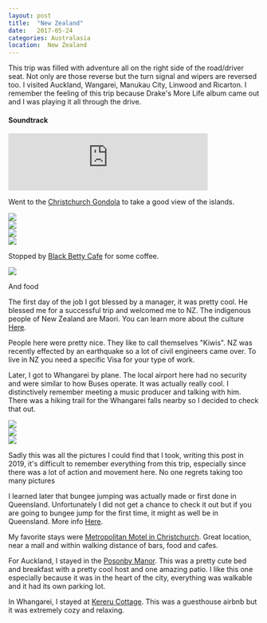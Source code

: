 ```yaml
---
layout: post
title:  "New Zealand"
date:   2017-05-24
categories: Australasia
location:  New Zealand
---
```

This trip was filled with adventure all on the right side of the road/driver seat. Not only are those reverse but the turn signal and wipers are reversed too. I visited Auckland, Wangarei, Manukau City, Linwood and Ricarton. I remember the feeling of this trip because Drake's More Life album came out and I was playing it all through the drive.

<div class="center">
<h4>Soundtrack</h4>
<iframe width="400" height="115" src="https://www.youtube.com/embed/COz9lDCFHjw" frameborder="0" allow="accelerometer; autoplay; encrypted-media; gyroscope; picture-in-picture" allowfullscreen></iframe>
</div>

Went to the <a href="https://www.christchurchattractions.nz/christchurch_gondola/">Christchurch Gondola</a> to take a good view of the islands.


<div class="post-image">
<img src="https://lh3.googleusercontent.com/q-vSsYfwl6I44MxEs9t4n9oHg4sMykHY3VBLZRC6-mvRwWWAhk_KiDfUasqHMZTNBp6I49XXrZR73uYkbBo5SK7DrbNJMeI7BjgBkrAueyRiUSifp-lrzYHjgk5wJBcry32xGK02cHpfzNU2J0GOJK08gnYb-OMOmKZiFM48s4JqXSI0Uxv2vhysOaMUhJpX1A_flajQaYGgEh8JEwmjNMOlT_-J5IAsM8CyWPhlk8t4NjXOQrDhfFUdFUW9TxmohnGKCGx3LLkIzpVB9QIoLM20CRwowKdiXSK4QTrUM20N_MO1tgyg_5Pk0Z282vGqVtufp6cOnHY-TOG3mpOm3mWFKO6gBqKXeyUzKW6KEIBfwYi08AmYnDdyFkdnxdKZJ1wxg4-bBEC8bROFq4eH62XVnSM2qipdeZrHikvUMMuKuwBBaSP43evOxzFkfFh_DC6NKDyD6akwW1jcw5sV-GP5iOW6ptOoZQPls8hAoxTvTyNygevTERw7cJfbT0QtSKdMLVBkhQHNKbLTureM26Uox0L2SLE7dRZmg2LXDr0fhJy0CBJ0cjh-Z2xxaKbEkfKP9W56u95VQADy-lAFCv3f6nCzPqlM3NRHYMfC25gR7lV4tSBORO5FN5WgwESIAwCPSD_ke6ODGrdBcLtaiY7CRQLfG_W-7GMNIgcWN4eAYVlPnRq8hiW_jxSkIiGidjb7Eg9nIAFX5d0q-fg=w1453-h1091-no"/>

</div>


<div class="post-image">
<img src="https://lh3.googleusercontent.com/s7cXo9ffEd59rLae860Uz4uQ-BfFgAk_BWhcUfW5zgKCTI2KdgYzklGaAxQbjCfnowvOCOgWM_0Hmj4OCAZM91AR-wLS2-VOrI_jdnGfqo7Niq-KXKBe1gK0ShdEjXq8i3Czej4-pDjDuth2tPtQzPXbFhLN-duUiHzwUlZMwmCveno3bPuNHiqiKVXXJKaePbJMJbGHsday6bHieeJ82_l-YoZnYa8W3FbTHB1sdfWSeZTDLC32xBdT9Buft3B4rOHvbnmmLBM6lA6oWYv7JLB4Hi3xXipRwXrMFLmFIXKDcuSppKb4AvCMLmbeX4Tmj0eq8D31Woh01YnCQKWLFkv-ZkUbE8Y_FnvpGUrJ7ikB_YQJa7-PAUL6Cyv9e4ngwqUilujXel_fXHdOIOK3W1iwE-pQzN0DOsIA5O9DDkSyHpEEwyD31tr8MfBZPskHL0OBbG096RTsm9bZXB41HHqJ5xXQcmBHd3Ka5xbPQJVO_GfcXN9v8KZYvKKL2N1RnArXte01MW1xWt6AttsOXbnRKKfqDpbzIFELuDuCM97iBptTiey9Oie5ujvld9BNBdFM3g1B-WEjYI7ikxb1ebKEVR3rMRXWeXW3aZNZow3QwhVKEz3YyU9Cny3CI-Ov8cq9ewMjxIjNN8JV14ztoQn1GiH7QFRDJKXOJlp_PLu-3vgdfSCMdicpTYaxeprsFs4BBd3qnUr98jDNt-c=w1453-h1091-no"/>

</div>


<div class="post-image">
<img src="
https://lh3.googleusercontent.com/X18pf5iPCIMGKtZA-jdNKjCCvCElir0tS7ELfyhraDDHMLmh8BRkCcNZqSzK08M00WRCWHIiGmzmNxJVhgKMOQPenh8feID7nyEOL5gtyjS7pYijPT98smFb3zXs-XDCTYzIraJm-YafKFLu_9gV6jkL9WMXSJOUYyE4uWHUlfbqkV3X9SOPs4eFvejbONyAoZhRsWnpvgrQkM5EJKuc7wdbQnlXf87ZET88Ah6vPJMb7hkINbyj_-Y2cCE7Ur3YT5Q21O993msGPD8zQCR-dtJPRilzCQ6DS0gg2jFGY70udA28kYHjf939AWRQsRSTMyyakKAIJcPalFyQ_7u4qcGR_8hE7O8txU2v2W8JlqxDpHr4LIF-h0pnegof5VqmISGtdphGLHzztPnXOCDlsuUi-z0sK6ThvmAr9Tj8DVzGED3GqB7dmP8dSTrh4Q8GXU3rPSdagw-Ke9JUJJH4RkS0-3DfKos-Y8BQNfUqmCUFLRWPqObY82kubNmFy-MZF-gdbblteW_JTJmO7Tl1sbZabSiub0s4w0YxTTWomanaOceQoveBu9n6j8V9PSQGM1RP7eEqoas9G6zI9rB2dShJR_2nA0U9CMw9Tx33eL8deni1E24b2jD9wdGItdVRyHwXDrSQfQXFjsWMwJu8r9lOFtd7OqGv69VKQCXaso8_qrgzZuu8Es-Sp6HqJc3RZIhbMtnMYTsxEXuV0H0=w1453-h1091-no"/>
</div>




<div class="post-image">
<img src="https://lh3.googleusercontent.com/jIicxzyD-vZqnDZmvYNMkXq0nMu8DJbJm9wXzEsoFrPVGfUQLacnn0wTW7l5tQzN8WEQKcm40_XqWUXPSbk_wJNGkZcCwdUwPFs__nNH3BkQ_KrejBDKwqy7lETw3mAjM1z53flPEWG21gK1JZ3r0KmE4grZ9hRpsJ_b096JjCtiTc_1Tgt0kA_BCvLQscOALJWXQB7Dpf4FZ4QRyTQb_itQtvhnQylKHN0yX-u8iAhPmcH9Nklp9ZV1-gxVd2WqxY9rSf5hb0x8zObEQbueyDGRxOs7xRE5cCWqiTxji-_m_QG4obYn2F-tv5vWJKX0bRKRczuBJ5-W584SAWIQ9urojdDX3zxJ46GrGfLxkkiRB9nkYMsKrSNrLJpstZJRy0E8YmYfI7sPH0OuLet8ZhYluHSJx8X591QYYOScl31HsYuAk2YIt3jtbtC_NVf0l0l2DC1jhuuSWGRMZXPmq96qM87I4_aogbLvwfB_9bwdDntytwv6XEvir99xOhVEL7Pxdqhi5VS2lpKDTTInOgiMOUmLHOr2_yX5V14WzPIlSxjSg7Bz-sWogJJmhY3HwkRx9xoWy-n5YlqT7KgxROHCyzuQHx43GWCUCKX2Q-8tSYdBDp-yyYrOW54gVEKVem1bADr7WrVS48HbDSPIF2XrxgGuQqpzGLD9h-uJ7H_GAxgAr2K4X07jm4CQeawNnnmZR8MeJ3SFmZy2-Io=w1453-h1091-no"/>
<p class="post-image-caption">
Stopped by <a href="https://www.tripadvisor.com/Restaurant_Review-g255118-d2625507-Reviews-Black_Betty_Cafe-Christchurch_Canterbury_Region_South_Island.html">Black Betty Cafe</a> for some coffee.
  </p>
</div>

<div class="post-image">
<img src="https://lh3.googleusercontent.com/H6av7Ug-WN2me0yF9ExPZgQuH7Jrc92du6n7BGf1_uLtFc4LwJXeBE-pdGvomG4qdJ0ylkgvNRh1yvPmBgj07hhQWBz4Gf0Yrny29h7QvA9LQ5hL5yhtQsCARKkJ6-vmwNRMFK2JbOodXLM7cmLl-jLW5n8N6mtGQNoibl3mROt7324N48SmLSP2WTovULkFXxFgoSlo56JZRoqfb0t_Z-8paXb09VfGiUdJvQSpzagV78oiQELAXv3aEe1q3B6es9vQT5Nw_2dgAL-a36u3Z9kThKXiaV7N5oocbzB7ZFQWK5uKL3Sphb4DnVEzX6MDjb_HskDnl2uRl25Kbrv6clqIjHoxOlsRk3AaWn4d4Mrl2Lc-nPknb2ex9ATu88YYUavmra2H33fRV8hQ4xJLyHUOIVqAns-M-Q6WgSUW8FeyylDi4bWTqZI5ivgCmfV5cgzfQ3NpkBomW8YvkC-i2Cs-_w6Bg-yje9g71L17vVvUG_Nqha2YPBu7TDCXJaD5xSLciDMcjfkuN9lmzsDx0J6iB5V8vn8oT4Hl6yVy5S6eEZG2DhHzuHeUK1lg0b6n-rYyQet0STJM0bgO-eLN1qlTyHEDp0DSVl9KTk5YQ87oGWezZgcIGne91lWQdwMErkF6httoMmG3Ql2wWtZ8s7zneh5dMrACe0sHaTKPQofJkXGwUpvOyM0aP79znPNtuUFIc5wU1wirfVRrngM=w1453-h1091-no"/>
<p class="post-image-caption">
And food
  </p>
</div>


<p>The first day of the job I got blessed by a manager, it was pretty cool. He blessed me for a successful trip and welcomed me to NZ. The indigenous people of New Zealand are Maori. You can learn more about the culture <a href="https://www.newzealandnow.govt.nz/living-in-nz/settling-in/maori-culture">Here</a>. </p>

<p>People here were pretty nice. They like to call themselves "Kiwis". NZ was recently effected by an earthquake so a lot of civil engineers came over. To live in NZ you need a specific Visa for your type of work. </p>

<p>Later, I got to Whangarei by plane. The local airport here had no security and were similar to how Buses operate. It was actually really cool. I distinctively remember meeting a music producer and talking with him. There was a hiking trail for the Whangarei falls nearby so I decided to check that out.</p>

<div class="post-image">
<img src="https://lh3.googleusercontent.com/c1aebuAmjNumye0DkyrlaqQ3wwA8Fgi-1WaDy1eNPLZsS7s6lCdXtJeHbI-HoSlKUdpucE0vTwbYcjVqaq512ojryuDZ_GyI5GpqpoNhD1mcDMgcjH0OFyC6zKO7J8H6tEALHybLEt9pIMJcGuL69ZrTVclX_LQanKIXLkxZ7avXxtVOtP_6b6mUysm5JrFkRzeA-jV7PrFbfTvUMXH_9xoTsB8o1bVPNJqIA2EcmdbadSDlV_OBm1VZtiQLXmv-MRHG0WIDsJfzIE11C_Z7T0RQWa6ey9Vwk6RI3txRNDbMrq7YgqMqr65TdQDvxCVU690CFKfvryPmGwPiOjIFsMAoq7OPbZ9IfiICDsekREO4FBY_0dDaZHcP-0-_JFyXIvSfZPj182ghCUKQG7GvQm9f3jbxrBYXMCZGeRUD0RJhfOt1Epi0GWxBW5AMBeO15b0oH9O8kmnfDeFvgCZtvOX6CInRQBHTQzEpdMB_2WIuCHOmqohmA39o9-LyHje9f2ySvNG80aPHGSTF1nEuHEGZMdssZvpukR5U-XIcV0znrvjbIkGez8S23u8I4eJ2NMCH2c8oE-tdhFobEPNncBuqu1lbbu6ruB-3HwuOgNdoTNQRz3lzwMd1nXFlHLtABzl0DrTCeQ2wSQVkQWYAvMYBcg=w1878-h1410-no"/>
</div>

<div class="post-image">
<img src="https://lh3.googleusercontent.com/NHV-XCK3G17Tbek9b0XaO0RVLrIo7y_HvjOKD0S40_hTmwVACw4oKrwN2CPEjPUgmxy26qubvYyThcgFvD3SZXFSU2XT3XyWODmgMgtd-ok5uHHLm4WzuroAH8MNMvkmgAc8XgU7zF3GIwgXdc7RRs5-0GfNp8OlxU8I172iwzyMW3kBfNCmYaI31q-CJVSgTmFig19Rap6PRThm0Sw3xnJaZoWsUh7snt5h97cPz7yMemD76aC_k1MtqY7hkdAUlvtrQc02C7RIH6aYHtZAqgycLljKAx82BpOFs_Rxqrnr0QZx4TjgIoCTC4MNc63pV065Z-vBsuy23_U_Hxp50l-CzC3HHAvGtrtDwsvqI_g7Pq6kjUTWuhJ87NRHXXMqt2xebOcO1OoewdXXzSrIL73E49Cksvu9qfEeqtrdO_gc2oD9npFidSEpIxq6QqquFgzCaDGubrAwoAk8AiwOYthYEuiKjDP8VV9r3ZFcqY6F8dUlY9EHZbzmFzF9ncB8NaoKbPZAGX9pBFOSYkxE8JZ3xd1nMViZUM5X_kCkcumz_opeaL7yYhcpUMfZ_WrnTfXdqkAlFZB9PSkKvpg26hUz8HMCP2vlI--NazwIJh_7LnAJQ7VrPce-BK_smkoqYxPdUxBE-CFWHyyw87ZnaNUQWWBwXr9ZbGEf4lnYUQaMR0RamPvW5CPSQnQ0ukm1lMrQAHTAupfTLpDjaX4=w1878-h1410-no"/>
</div>


<div class="post-image">
<img src="https://lh3.googleusercontent.com/9ubj4cEN_cEUpkaaaosivgTMA0CqNNfvXK1c4TCGfBwCsZMQ-l5qHOgzK6FUj8qzH8Pj0xh5UmlOI-gkZEKop0WsGDqGjDvS9253EQt-N8A63rjVtQKUvG97BflpBsdtpOGqnX5fy_jH0J-taBinoNvUy4KhM7kiMdEamCAsfQmFZIDiLy7rosd2KFjUz0CkGrUBhg_ZfRtK2g8nbrisi_lqGqJ9ddAHdiCh5Y-lkvb6silmH5hGdfCVEqQ43DaagTUJXM7xKXT64RhiTbAVl5I844LExJF0mhearyNeI-wp0jmGYoczXRx-NMt2SLcqaadWJBqW1uYa8pAg14DqA1kQuUkBs4yRF-cVRK3vOBYzj6C3m7Ql0HsTL4TQgRcg4tiMwZ3B9pVrO_khRM5IE0SKvKPjZIbCeNUJRdn7AoZ5kWSk0gl3n7RDbjNcAh_x4Je-6E-PujZZ5M5QWf3BWSvEpX-o74P8ICtYhlqGX-nIbA-i5W7-5D8cwpUr7ngph-TIhtPcWn6dsssed-PBnP7wc5AJ2WfYdDY86y74OYYTy8Qpk4ZWJQ7DntnYXm75BZLfRuKpuxbzUoze3KD5ssM0I2llxT6rutKprXmeRkVFi-LmkfxynCCHUZn5tOekqEXfM-hs7EKVZXpDx-SE8XZ6SA=w1878-h1410-no"/>
</div>


<p>Sadly this was all the pictures I could find that I took, writing this post in 2019, it's difficult to remember everything from this trip, especially since there was a lot of action and movement here. No one regrets taking too many pictures</p>

<p>I learned later that bungee jumping was actually made or first done in Queensland. Unfortunately I did not get a chance to check it out but if you are going to bungee jump for the first time, it might as well be in Queensland. More info <a href="https://www.everythingqueenstown.com/category/bungy-jumping/">Here</a>.</p>


My favorite stays were <a href="https://www.booking.com/hotel/nz/metropolitan-executive-motel-apartments.en-gb.html?label=gen173nr-1FCAEoggI46AdIM1gEaLICiAEBmAEJuAEHyAEM2AEB6AEB-AELiAIBqAIDuAKyj_LkBcACAQ;sid=200faa4590b8b30658f089f7322009e9">Metropolitan Motel in Christchurch</a>. Great location, near a mall and within walking distance of bars, food and cafes. 

For Auckland, I stayed in the <a href="https://www.booking.com/hotel/nz/ponsonby-manor-guest-house.en-gb.html?label=gen173nr-1FCAEoggI46AdIM1gEaLICiAEBmAEJuAEHyAEM2AEB6AEB-AELiAIBqAIDuAKyj_LkBcACAQ;sid=200faa4590b8b30658f089f7322009e9">Posonby Manor</a>. This was a pretty cute bed and breakfast with a pretty cool host and one amazing patio. I like this one especially because it was in the heart of the city, everything was walkable and it had its own parking lot. 

In Whangarei, I stayed at <a href="https://www.airbnb.com/rooms/14846900?guests=1&adults=1">Kereru Cottage</a>. This was a guesthouse airbnb but it was extremely cozy and relaxing. 
